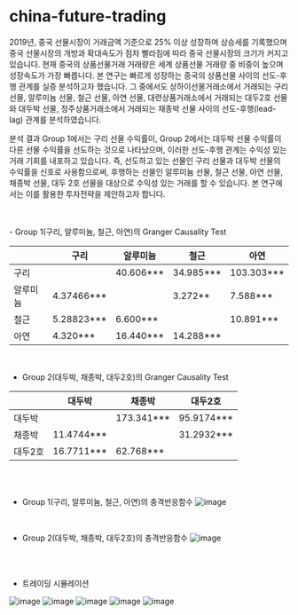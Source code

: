 # china-future-trading

 2019년, 중국 선물시장이 거래금액 기준으로 25% 이상 성장하며 상승세를 기록했으며 중국 선물시장의 개방과 확대속도가 점차 빨라짐에 따라 중국 선물시장의 크기가 커지고 있습니다. 현재 중국의 상품선물거래 거래량은 세계 상품선물 거래량 중 비중이 높으며 성장속도가 가장 빠릅니다. 본 연구는 빠르게 성장하는 중국의 상품선물 사이의 선도-후행 관계를 실증 분석하고자 했습니다. 그 중에서도 상하이선물거래소에서 거래되는 구리 선물, 알루미늄 선물, 철근 선물, 아연 선물, 대련상품거래소에서 거래되는 대두2호 선물와 대두박 선물, 정주상품거래소에서 거래되는 채종박 선물 사이의 선도-후행(lead-lag) 관계를 분석하였습니다.

 분석 결과 Group 1에서는 구리 선물 수익률이, Group 2에서는 대두박 선물 수익률이 다른 선물 수익률을 선도하는 것으로 나타났으며, 이러한 선도-후행 관계는 수익성 있는 거래 기회를 내포하고 있습니다. 즉, 선도하고 있는 선물인 구리 선물과 대두박 선물의 수익률을 신호로 사용함으로써, 후행하는 선물인 알루미늄 선물, 철근 선물, 아연 선물, 채종박 선물, 대두 2호 선물을 대상으로 수익성 있는 거래를 할 수 있습니다. 본 연구에서는 이를 활용한 투자전략을 제안하고자 합니다. 
 
 <br/>
 <br/>
- Group 1(구리, 알루미늄, 철근, 아연)의 Granger Causality Test 

||구리|알루미늄|철근|아연|
|---|---|---|---|---|
|구리||40.606***|34.985*** |103.303***|
|알루미늄|4.37466***||3.272**|7.588***|
|철근|5.28823***|6.600***||10.891***|
|아연|4.320***|16.440***|14.288***	||  
<br/>
  
- Group 2(대두박, 채종박, 대두2호)의 Granger Causality Test 

||대두박|채종박|대두2호|
|---|---|---|---|
|대두박||173.341***|95.9174***|
|채종박|11.4744***||31.2932***|
|대두2호|16.7711***|62.768***||  
<br/>
<br/>
  
- Group 1(구리, 알루미늄, 철근, 아연)의 충격반응함수 ![image](https://user-images.githubusercontent.com/65265790/123547652-920b0d80-d79c-11eb-94d6-f16227588631.png)  
<br/>
 
- Group 2(대두박, 채종박, 대두2호)의 충격반응함수 ![image](https://user-images.githubusercontent.com/65265790/123547650-90414a00-d79c-11eb-924f-1833da46fa94.png)  
<br/>
<br/>
 
- 트레이딩 시뮬레이션

![image](https://user-images.githubusercontent.com/65265790/123547625-7dc71080-d79c-11eb-9d00-22de75efdc15.png)
![image](https://user-images.githubusercontent.com/65265790/123547626-7e5fa700-d79c-11eb-9267-f2fc969e8fbe.png)
![image](https://user-images.githubusercontent.com/65265790/123547627-7f90d400-d79c-11eb-868e-dff883e0e9e4.png)
![image](https://user-images.githubusercontent.com/65265790/123547636-84558800-d79c-11eb-8da0-ff7aaa37668e.png)
![image](https://user-images.githubusercontent.com/65265790/123547639-861f4b80-d79c-11eb-96ec-c2e4bb03e72c.png)

